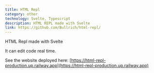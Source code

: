 ```yaml
---
title: HTML Repl
category: other
technology: Svelte, Typescript
description: HTML REPL made with Svelte
link: https://github.com/Bullrich/html-repl/
---
```

HTML Repl made with Svelte

It can edit code real time.

See the website deployed here: [https://html-repl-production.up.railway.app](https://html-repl-production.up.railway.app)

